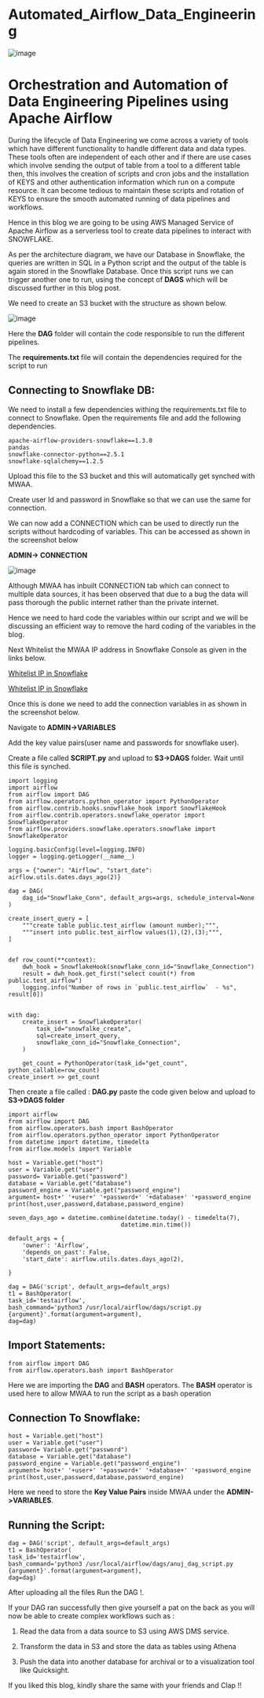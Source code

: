 # Automated_Airflow_Data_Engineering


![image](https://user-images.githubusercontent.com/28874545/180042811-861e4ce8-47ee-45a9-803d-bd05b0d3da44.png)

# Orchestration and Automation of Data Engineering Pipelines using Apache Airflow

During the lifecycle of Data Engineering we come across a variety of tools which have different functionality to handle different data and data types. These tools often are independent of each other and if there are use cases which involve sending the output of table from a tool to a different table then, this involves the creation of scripts and cron jobs and the installation of KEYS and other authentication information which run on a compute resource. It can become tedious to maintain these scripts and rotation of KEYS to ensure the smooth automated running of data pipelines and workflows.

Hence in this blog we are going to be using AWS Managed Service of Apache Airflow as a serverless tool to create data pipelines to interact with SNOWFLAKE.

As per the architecture diagram, we have our Database in Snowflake, the queries are written in SQL in a Python script and the output of the table is again stored in the Snowflake Database. Once this script runs we can trigger another one to run, using the concept of **DAGS** which will be discussed further in this blog post.

We need to create an S3 bucket with the structure as shown below.

![image](https://user-images.githubusercontent.com/28874545/172366256-2d67c01b-1e3b-4184-b814-7fbaa87dbe67.png)

Here the **DAG** folder will contain the code responsible to run the different pipelines.

The **requirements.txt** file will contain the dependencies required for the script to run

## Connecting to Snowflake DB:

We need to install a few dependencies withing the requirements.txt file to connect to Snowflake. Open the requirements file and add the following dependencies.

    apache-airflow-providers-snowflake==1.3.0
    pandas
    snowflake-connector-python==2.5.1
    snowflake-sqlalchemy==1.2.5

Upload this file to the S3 bucket and this will automatically get synched with MWAA.

Create user Id and password in Snowflake so that we can use the same for connection.

We can now add a CONNECTION which can be used to directly run the scripts without hardcoding of variables.
This can be accessed as shown in the screenshot below

**ADMIN-> CONNECTION**

![image](https://user-images.githubusercontent.com/28874545/172369777-3864cfcf-5ef3-4fec-bfd4-0523fcec7605.png)

Although MWAA has inbuilt CONNECTION tab which can connect to multiple data sources, it has been observed that due to a bug the data will pass thorough the public internet rather than the private internet.

Hence we need to hard code the variables within our script and we will be discussing an efficient way to remove the hard coding of the variables in the blog.

Next Whitelist the MWAA IP address in Snowflake Console as given in the links below.

[Whitelist IP in Snowflake](https://docs.snowflake.com/en/user-guide/network-policies.html)

[Whitelist IP in Snowflake](https://docs.snowflake.com/en/sql-reference/functions/system_whitelist.html)

Once this is done we need to add the connection variables in as shown in the screenshot below.

Navigate to **ADMIN->VARIABLES**

Add the key value pairs(user name and passwords for snowflake user).

Create a file called **SCRIPT.py** and upload to **S3->DAGS** folder. Wait until this file is synched.

    import logging
    import airflow
    from airflow import DAG
    from airflow.operators.python_operator import PythonOperator
    from airflow.contrib.hooks.snowflake_hook import SnowflakeHook
    from airflow.contrib.operators.snowflake_operator import SnowflakeOperator
    from airflow.providers.snowflake.operators.snowflake import SnowflakeOperator

    logging.basicConfig(level=logging.INFO)
    logger = logging.getLogger(__name__)

    args = {"owner": "Airflow", "start_date": airflow.utils.dates.days_ago(2)}

    dag = DAG(
        dag_id="Snowflake_Conn", default_args=args, schedule_interval=None
    )

    create_insert_query = [
        """create table public.test_airflow (amount number);""",
        """insert into public.test_airflow values(1),(2),(3);""",
    ]


    def row_count(**context):
        dwh_hook = SnowflakeHook(snowflake_conn_id="Snowflake_Connection")
        result = dwh_hook.get_first("select count(*) from public.test_airflow")
        logging.info("Number of rows in `public.test_airflow`  - %s", result[0])


    with dag:
        create_insert = SnowflakeOperator(
            task_id="snowfalke_create",
            sql=create_insert_query,
            snowflake_conn_id="Snowflake_Connection",
        )

        get_count = PythonOperator(task_id="get_count", python_callable=row_count)
    create_insert >> get_count

Then create a file called : **DAG.py** paste the code given below and upload to **S3->DAGS folder**

    import airflow
    from airflow import DAG
    from airflow.operators.bash import BashOperator
    from airflow.operators.python_operator import PythonOperator
    from datetime import datetime, timedelta
    from airflow.models import Variable

    host = Variable.get("host")
    user = Variable.get("user")
    password= Variable.get("password")
    database = Variable.get("database")
    password_engine = Variable.get("password_engine")
    argument= host+' '+user+' '+password+' '+database+' '+password_engine
    print(host,user,password,database,password_engine)

    seven_days_ago = datetime.combine(datetime.today() - timedelta(7),
                                    datetime.min.time())

    default_args = {
        'owner': 'Airflow',
        'depends_on_past': False,
        'start_date': airflow.utils.dates.days_ago(2),

    }

    dag = DAG('script', default_args=default_args)
    t1 = BashOperator(
    task_id='testairflow',
    bash_command='python3 /usr/local/airflow/dags/script.py {argument}'.format(argument=argument),
    dag=dag)

## Import Statements:

    from airflow import DAG
    from airflow.operators.bash import BashOperator

Here we are importing the **DAG** and **BASH** operators.
The **BASH** operator is used here to allow MWAA to run the script as a bash operation

## Connection To Snowflake:

    host = Variable.get("host")
    user = Variable.get("user")
    password= Variable.get("password")
    database = Variable.get("database")
    password_engine = Variable.get("password_engine")
    argument= host+' '+user+' '+password+' '+database+' '+password_engine
    print(host,user,password,database,password_engine)

Here we need to store the **Key Value Pairs** inside MWAA under the **ADMIN->VARIABLES**.

## Running the Script:

    dag = DAG('script', default_args=default_args)
    t1 = BashOperator(
    task_id='testairflow',
    bash_command='python3 /usr/local/airflow/dags/anuj_dag_script.py {argument}'.format(argument=argument),
    dag=dag)

After uploading all the files Run the DAG !.

If your DAG ran successfully then give yourself a pat on the back as you will now be able to create complex workflows such as :

1. Read the data from a data source to S3 using AWS DMS service.

2. Transform the data in S3 and store the data as tables using Athena

3. Push the data into another database for archival or to a visualization tool like Quicksight.

If you liked this blog, kindly share the same with your friends and Clap !!
